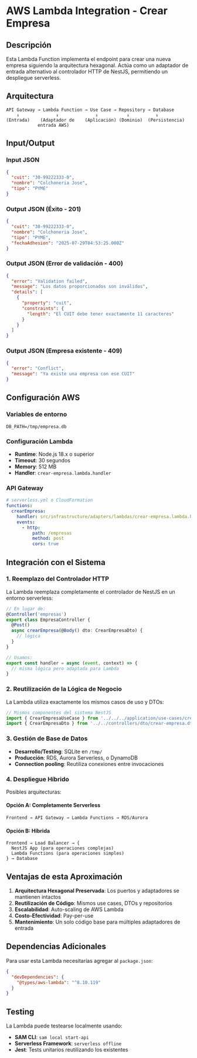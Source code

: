 # AWS Lambda Integration - Crear Empresa

## Descripción

Esta Lambda Function implementa el endpoint para crear una nueva empresa siguiendo la arquitectura hexagonal. Actúa como un adaptador de entrada alternativo al controlador HTTP de NestJS, permitiendo un despliegue serverless.

## Arquitectura

```
API Gateway → Lambda Function → Use Case → Repository → Database
    ↓              ↓              ↓           ↓          ↓
(Entrada)    (Adaptador de    (Aplicación) (Dominio)  (Persistencia)
            entrada AWS)
```

## Input/Output

### Input JSON
```json
{
  "cuit": "30-99222333-0",
  "nombre": "Colchoneria Jose",
  "tipo": "PYME"
}
```

### Output JSON (Éxito - 201)
```json
{
  "cuit": "30-99222333-0",
  "nombre": "Colchoneria Jose",
  "tipo": "PYME",
  "fechaAdhesion": "2025-07-29T04:53:25.000Z"
}
```

### Output JSON (Error de validación - 400)
```json
{
  "error": "Validation failed",
  "message": "Los datos proporcionados son inválidos",
  "details": [
    {
      "property": "cuit",
      "constraints": {
        "length": "El CUIT debe tener exactamente 11 caracteres"
      }
    }
  ]
}
```

### Output JSON (Empresa existente - 409)
```json
{
  "error": "Conflict",
  "message": "Ya existe una empresa con ese CUIT"
}
```

## Configuración AWS

### Variables de entorno
```env
DB_PATH=/tmp/empresa.db
```

### Configuración Lambda
- **Runtime**: Node.js 18.x o superior
- **Timeout**: 30 segundos
- **Memory**: 512 MB
- **Handler**: `crear-empresa.lambda.handler`

### API Gateway
```yaml
# serverless.yml o CloudFormation
functions:
  crearEmpresa:
    handler: src/infrastructure/adapters/lambdas/crear-empresa.lambda.handler
    events:
      - http:
          path: /empresas
          method: post
          cors: true
```

## Integración con el Sistema

### 1. **Reemplazo del Controlador HTTP**
La Lambda reemplaza completamente el controlador de NestJS en un entorno serverless:

```typescript
// En lugar de:
@Controller('empresas')
export class EmpresaController {
  @Post()
  async crearEmpresa(@Body() dto: CrearEmpresaDto) {
    // lógica
  }
}

// Usamos:
export const handler = async (event, context) => {
  // misma lógica pero adaptada para Lambda
}
```

### 2. **Reutilización de la Lógica de Negocio**
La Lambda utiliza exactamente los mismos casos de uso y DTOs:

```typescript
// Mismos componentes del sistema NestJS
import { CrearEmpresaUseCase } from '../../../application/use-cases/crear-empresa.use-case';
import { CrearEmpresaDto } from '../../controllers/dto/crear-empresa.dto';
```

### 3. **Gestión de Base de Datos**
- **Desarrollo/Testing**: SQLite en `/tmp/`
- **Producción**: RDS, Aurora Serverless, o DynamoDB
- **Connection pooling**: Reutiliza conexiones entre invocaciones

### 4. **Despliegue Híbrido**
Posibles arquitecturas:

#### Opción A: Completamente Serverless
```
Frontend → API Gateway → Lambda Functions → RDS/Aurora
```

#### Opción B: Híbrida
```
Frontend → Load Balancer → {
  NestJS App (para operaciones complejas)
  Lambda Functions (para operaciones simples)
} → Database
```

## Ventajas de esta Aproximación

1. **Arquitectura Hexagonal Preservada**: Los puertos y adaptadores se mantienen intactos
2. **Reutilización de Código**: Mismos use cases, DTOs y repositorios
3. **Escalabilidad**: Auto-scaling de AWS Lambda
4. **Costo-Efectividad**: Pay-per-use
5. **Mantenimiento**: Un solo código base para múltiples adaptadores de entrada

## Dependencias Adicionales

Para usar esta Lambda necesitarías agregar al `package.json`:

```json
{
  "devDependencies": {
    "@types/aws-lambda": "^8.10.119"
  }
}
```

## Testing

La Lambda puede testearse localmente usando:
- **SAM CLI**: `sam local start-api`
- **Serverless Framework**: `serverless offline`
- **Jest**: Tests unitarios reutilizando los existentes
